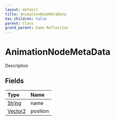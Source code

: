 ```yaml
---
layout: default
title: AnimationNodeMetaData
has_children: false
parent: Class
grand_parent: Game Reflection
---
```

# AnimationNodeMetaData
Description 

## Fields
| Type | Name |
|:-------------|:--------------|
| [String](/game-reflection/components/string.md) | name |
| [Vector2](/game-reflection/classes/vector2.md) | position |
